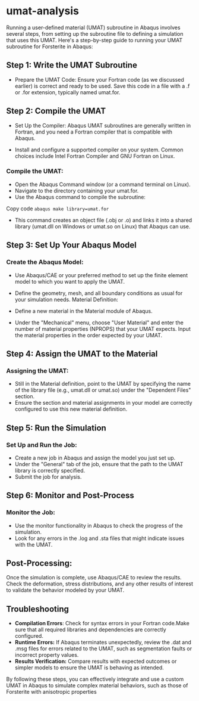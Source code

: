 # umat-analysis

Running a user-defined material (UMAT) subroutine in Abaqus involves several steps, from setting up the subroutine file to defining a simulation that uses this UMAT. Here's a step-by-step guide to running your UMAT subroutine for Forsterite in Abaqus:

## Step 1: Write the UMAT Subroutine
- Prepare the UMAT Code: Ensure your Fortran code (as we discussed earlier) is correct and ready to be used. Save this code in a file with a .f or .for extension, typically named umat.for.
## Step 2: Compile the UMAT
- Set Up the Compiler: Abaqus UMAT subroutines are generally written in Fortran, and you need a Fortran compiler that is compatible with Abaqus. 

- Install and configure a supported compiler on your system. Common choices include Intel Fortran Compiler and GNU Fortran on Linux.

### Compile the UMAT:

- Open the Abaqus Command window (or a command terminal on Linux).
- Navigate to the directory containing your umat.for.
- Use the Abaqus command to compile the subroutine:

Copy code
```abaqus make library=umat.for```
- This command creates an object file (.obj or .o) and links it into a shared library (umat.dll on Windows or umat.so on Linux) that Abaqus can use.
## Step 3: Set Up Your Abaqus Model
### Create the Abaqus Model:

- Use Abaqus/CAE or your preferred method to set up the finite element model to which you want to apply the UMAT.
- Define the geometry, mesh, and all boundary conditions as usual for your simulation needs.
Material Definition:

- Define a new material in the Material module of Abaqus.
- Under the "Mechanical" menu, choose "User Material" and enter the number of material properties (NPROPS) that your UMAT expects.
Input the material properties in the order expected by your UMAT.
## Step 4: Assign the UMAT to the Material
### Assigning the UMAT:
- Still in the Material definition, point to the UMAT by specifying the name of the library file (e.g., umat.dll or umat.so) under the "Dependent Files" section.
- Ensure the section and material assignments in your model are correctly configured to use this new material definition.
## Step 5: Run the Simulation
### Set Up and Run the Job:
- Create a new job in Abaqus and assign the model you just set up.
- Under the "General" tab of the job, ensure that the path to the UMAT library is correctly specified.
- Submit the job for analysis.
## Step 6: Monitor and Post-Process
### Monitor the Job:

- Use the monitor functionality in Abaqus to check the progress of the simulation.
- Look for any errors in the .log and .sta files that might indicate issues with the UMAT.
## Post-Processing:

Once the simulation is complete, use Abaqus/CAE to review the results.
Check the deformation, stress distributions, and any other results of interest to validate the behavior modeled by your UMAT.
## Troubleshooting

- **Compilation Errors**: Check for syntax errors in your Fortran code.Make sure that all required libraries and dependencies are correctly configured.
- **Runtime Errors:** If Abaqus terminates unexpectedly, review the .dat and .msg files for errors related to the UMAT, such as segmentation faults or incorrect property values.
- **Results Verification:** Compare results with expected outcomes or simpler models to ensure the UMAT is behaving as intended.

By following these steps, you can effectively integrate and use a custom UMAT in Abaqus to simulate complex material behaviors, such as those of Forsterite with anisotropic properties